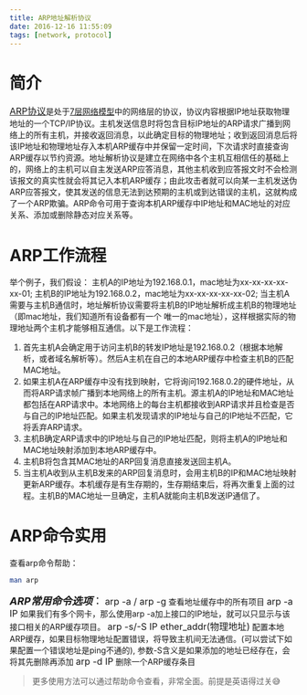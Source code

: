 ```yaml
---
title: ARP地址解析协议
date: 2016-12-16 11:55:09
tags: [network, protocol]
---
```


# 简介
[<font size=3>ARP协议</font>](https://en.wikipedia.org/wiki/Address_Resolution_Protocol)是处于[7层网络模型](https://en.wikipedia.org/wiki/OSI_model)中的网络层的协议，协议内容根据IP地址获取物理地址的一个TCP/IP协议。主机发送信息时将包含目标IP地址的ARP请求广播到网络上的所有主机，并接收返回消息，以此确定目标的物理地址；收到返回消息后将该IP地址和物理地址存入本机ARP缓存中并保留一定时间，下次请求时直接查询ARP缓存以节约资源。地址解析协议是建立在网络中各个主机互相信任的基础上的，网络上的主机可以自主发送ARP应答消息，其他主机收到应答报文时不会检测该报文的真实性就会将其记入本机ARP缓存；由此攻击者就可以向某一主机发送伪ARP应答报文，使其发送的信息无法到达预期的主机或到达错误的主机，这就构成了一个ARP欺骗。ARP命令可用于查询本机ARP缓存中IP地址和MAC地址的对应关系、添加或删除静态对应关系等。

# ARP工作流程
举个例子，我们假设：
主机A的IP地址为192.168.0.1，mac地址为xx-xx-xx-xx-xx-01;
主机B的IP地址为192.168.0.2，mac地址为xx-xx-xx-xx-xx-02;
当主机A需要与主机B通信时，地址解析协议需要将主机B的IP地址解析成主机B的物理地址（即mac地址，我们知道所有设备都有一个
唯一的mac地址），这样根据实际的物理地址两个主机才能够相互通信。以下是工作流程：
1. 首先主机A会确定用于访问主机B的转发IP地址是192.168.0.2（根据本地解析，或者域名解析等）。然后A主机在自己的本地ARP缓存中检查主机B的匹配MAC地址。
2. 如果主机A在ARP缓存中没有找到映射，它将询问192.168.0.2的硬件地址，从而将ARP请求帧广播到本地网络上的所有主机。源主机A的IP地址和MAC地址都包括在ARP请求中。本地网络上的每台主机都接收到ARP请求并且检查是否与自己的IP地址匹配。如果主机发现请求的IP地址与自己的IP地址不匹配，它将丢弃ARP请求。
3. 主机B确定ARP请求中的IP地址与自己的IP地址匹配，则将主机A的IP地址和MAC地址映射添加到本地ARP缓存中。
4. 主机B将包含其MAC地址的ARP回复消息直接发送回主机A。
5. 当主机A收到从主机B发来的ARP回复消息时，会用主机B的IP和MAC地址映射更新ARP缓存。本机缓存是有生存期的，生存期结束后，将再次重复上面的过程。主机B的MAC地址一旦确定，主机A就能向主机B发送IP通信了。

# ARP命令实用
查看arp命令帮助：
```bash
man arp
```
<font size=4>***ARP常用命令选项***：</font>
<font size=3>arp -a / arp -g</font>
查看地址缓存中的所有项目
<font size=3>arp -a IP</font>
如果我们有多个网卡，那么使用arp -a加上接口的IP地址，就可以只显示与该接口相关的ARP缓存项目。
<font size=3>arp -s/-S IP ether_addr(物理地址)</font>
配置本地ARP缓存，如果目标物理地址配置错误，将导致主机间无法通信。(可以尝试下如果配置一个错误地址是ping不通的), 参数-S含义是如果添加的地址已经存在，会将其先删除再添加
<font size=3>arp -d IP</font>
删除一个ARP缓存条目
> 更多使用方法可以通过帮助命令查看，非常全面。前提是英语得过关😅
